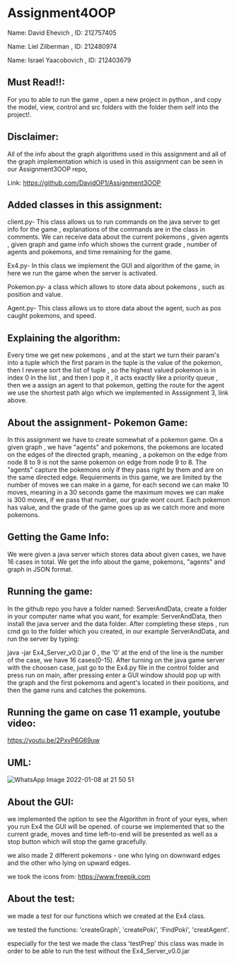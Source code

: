 # Assignment4OOP
Name: David Ehevich , ID:  212757405

Name: Liel Zilberman , ID: 212480974

Name: Israel Yaacobovich ,  ID: 212403679

Must Read!!:
--
For you to able to run the game , open a new project in python , and copy the model, view, control and src folders with the folder them self into the project!.


Disclaimer:
--
All of the info about the graph algorithms used in this assignment and all of the graph implementation which is used in this assignment can be seen in our Assignment3OOP repo,

Link: https://github.com/DavidOP1/Assignment3OOP

Added classes in this assignment:
--
client.py- This class allows us to run commands on the java server to get info for the game , explanations of the commands are in the class in comments. We can receive data about the current pokemons , given agents , given graph and game info which shows the current grade , number of agents and pokemons, and time remaining for the game.

Ex4.py- In this class we implement the GUI and algorithm of the game, in here we run the game when the server is activated.

Pokemon.py- a class which allows to store data about pokemons , such as position and value.

Agent.py- This class allows us to store data about the agent, such as pos caught pokemons, and speed.

Explaining the algorithm:
--
Every time we get new pokemons , and at the start we turn their param's into a tuple which the first param in the tuple is the value of the pokemon, then I reverse sort the list of tuple , so the highest valued pokemon is in index 0 in the list , and then I pop it , it acts exactly like a priority queue , then we a assign an agent to that pokemon, getting the route for the agent we use the shortest path algo which we implemented in Asssignment 3, link above.

About the assignment- Pokemon Game:
--
In this assignment we have to create somewhat of a pokemon game. On a given graph , we have "agents" and pokemons, the pokemons are located on the edges of the directed graph, meaning , a pokemon on the edge from node 8 to 9 is not the same pokemon on edge from node 9 to 8. The "agents" capture the pokemons only if they pass right by them and are on the same directed edge. Requierments in this game, we are limited by the number of moves we can make in a game, for each second we can make 10 moves, meaning in a 30 seconds game the maximum moves we can make is 300 moves, if we pass that number, our grade wont count. Each pokemon has value, and the grade of the game goes up as we catch more and more pokemons. 

Getting the Game Info:
--
We were given a java server which stores data about given cases, we have 16 cases in total. We get the info about the game, pokemons, "agents" and graph in JSON format.

Running the game:
--
In the github repo you have a folder named: ServerAndData, create a folder in your computer name what you want, for example: ServerAndData, then install the java server and the data folder. After completing these steps , run cmd go to the folder which you created, in our example ServerAndData, and run the server by typing:

java -jar Ex4_Server_v0.0.jar 0  , the '0'  at the end of the line is the number of the case, we have 16 cases(0-15).
After turning on the java game server with the choosen case, just go to the Ex4.py file in the control folder and press run on main, after pressing enter a GUI window should pop up with the graph and the first pokemons and agent's located in their positions, and then the game runs and catches the pokemons.

Running the game on case 11 example, youtube video:
--
https://youtu.be/2PxvP6G69uw

UML:
--
![WhatsApp Image 2022-01-08 at 21 50 51](https://user-images.githubusercontent.com/54214707/148657977-b19caf6c-2caf-41b1-8415-7e74db39e34a.jpeg)

About the GUI:
--
we implemented the option to see the Algorithm in front of your eyes, when you run Ex4 the GUI will be opened.
of course we implemented that so the current grade, moves and time left-to-end will be presented as well as a stop button which will stop the game gracefully.

we also made 2 different pokemons - one who lying on downward edges and the other who lying on upward edges.

we took the icons from: https://www.freepik.com

About the test:
--
we made a test for our functions which we created at the Ex4 class.

we tested the functions: 'createGraph', 'createPoki', 'FindPoki', 'creatAgent'.

especially for the test we made the class 'testPrep' this class was made in order to be able to run the test without the Ex4_Server_v0.0.jar
